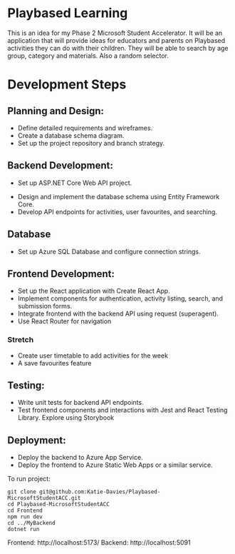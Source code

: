 # Playbased Learning

This is an idea for my Phase 2 Microsoft Student Accelerator. It will be an application that will provide ideas for educators and parents on Playbased activities they can do with their children. They will be able to search by age group, category and materials. Also a random selector.

# Development Steps

## Planning and Design:

- Define detailed requirements and wireframes.
- Create a database schema diagram.
- Set up the project repository and branch strategy.

## Backend Development:

- Set up ASP.NET Core Web API project.
<!---* Implement user authentication with ASP.NET Identity.-->
- Design and implement the database schema using Entity Framework Core.
- Develop API endpoints for activities, user favourites, and searching.

## Database

- Set up Azure SQL Database and configure connection strings.

## Frontend Development:

- Set up the React application with Create React App.
- Implement components for authentication, activity listing, search, and submission forms.
- Integrate frontend with the backend API using request (superagent).
- Use React Router for navigation

### Stretch

- Create user timetable to add activities for the week
- A save favourites feature

## Testing:

- Write unit tests for backend API endpoints.
- Test frontend components and interactions with Jest and React Testing Library. Explore using Storybook

## Deployment:

- Deploy the backend to Azure App Service.
- Deploy the frontend to Azure Static Web Apps or a similar service.

To run project:

```
git clone git@github.com:Katie-Davies/Playbased-MicrosoftStudentACC.git
cd Playbased-MicrosoftStudentACC
cd Frontend
npm run dev
cd ../MyBackend
dotnet run
```

Frontend: http://localhost:5173/
Backend: http://localhost:5091
